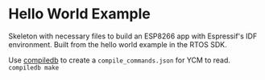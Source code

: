 # Hello World Example

Skeleton with necessary files to build an ESP8266 app with Espressif's IDF environment. Built from
the hello world example in the RTOS SDK.

Use [compiledb](https://pypi.org/project/compiledb/) to create a `compile_commands.json` for YCM to
read.
`compiledb make`
